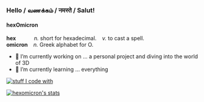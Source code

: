 ### Hello / வணக்கம் / नमस्ते / Salut!

<!-- **hexomicron/hexOmicron** is a ✨ _special_ ✨ repository because its `README.md` (this file) appears on your GitHub profile. -->

#### hexOmicron
 
 **hex** &ensp;  &ensp;  &ensp;  &ensp; _n._ short for hexadecimal. &ensp; _v._ to cast a spell.
<br>
 **omicron**  &ensp; _n._ Greek alphabet for O. 

    
- 🔭 I’m currently working on ... a personal project and diving into the world of 3D
- 🌱 I’m currently learning ... everything



[![stuff I code with](https://github-readme-stats.vercel.app/api/top-langs/?username=hexomicron&layout=compact&custom_title=i-code-with&show_icon=true&theme=high-contrast&title_color=#caffed&text_color=#476969&icon_color=#7fffd4&bg_color=#000000&hide_border=true)](https://github.com/anuraghazra/github-readme-stats)



[![hexomicron's stats](https://github-readme-stats.vercel.app/api?username=hexomicron&count_private=true&show_icons=true&theme=high-contrast&title_color=#caffed&text_color=#476969&icon_color=#7fffd4&bg_color=#000000&hide_border=true&include_all_commits=true)](https://github.com/anuraghazra/github-readme-stats)

<!---
<a href="https://github.com/hexomicron/open-cs-course">
  <img align="center" src="https://github-readme-stats.vercel.app/api/pin/?username=hexomicron&repo=open-cs-course" />
</a> --->
